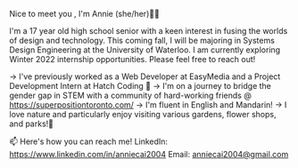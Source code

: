 Nice to meet you , I'm Annie (she/her)👋🏻

I'm a 17 year old high school senior with a keen interest in fusing the worlds of design and technology. This coming fall, I will be majoring in Systems Design Engineering at the University of Waterloo. I am currently exploring Winter 2022 internship opportunities. Please feel free to reach out!

  → I've previously worked as a Web Developer at EasyMedia and a Project Development Intern at Hatch Coding 🐣
  → I'm on a journey to bridge the gender gap in STEM with a community of hard-working friends @ https://superpositiontoronto.com/
  → I'm fluent in English and Mandarin!
  → I love nature and particularly enjoy visiting various gardens, flower shops, and parks!🌼

📫 Here's how you can reach me!
LinkedIn: https://www.linkedin.com/in/anniecai2004
Email: anniecai2004@gmail.com
